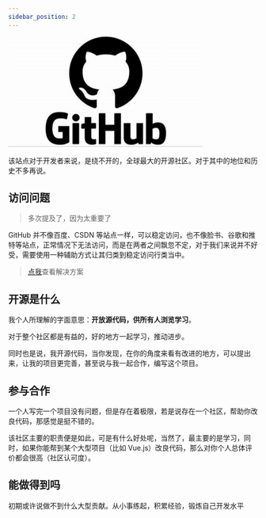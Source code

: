 ```yaml
---
sidebar_position: 2
---
```


![](./images/4.png)

该站点对于开发者来说，是绕不开的，全球最大的开源社区。对于其中的地位和历史不多再说。

## 访问问题

> 多次提及了，因为太重要了

GitHub 并不像百度、CSDN 等站点一样，可以稳定访问，也不像脸书、谷歌和推特等站点，正常情况下无法访问，而是在两者之间飘忽不定，对于我们来说并不好受，需要使用一种辅助方式让其归类到稳定访问行类当中。

> [点我](../资源站点/GitHub%20访问.md)查看解决方案

## 开源是什么

我个人所理解的字面意思：**开放源代码，供所有人浏览学习**。

对于整个社区都是有益的，好的地方一起学习，推动进步。

同时也是说，我开源代码，当你发现，在你的角度来看有改进的地方，可以提出来，让我的项目更完善，甚至说与我一起合作，编写这个项目。

## 参与合作

一个人写完一个项目没有问题，但是存在着极限，若是说存在一个社区，帮助你改良代码，那感觉是挺不错的。

该社区主要的职责便是如此，可是有什么好处呢，当然了，最主要的是学习，同时，如果你能帮到某个大型项目（比如 Vue.js）改良代码，那么对你个人总体评价都会很高（社区认可度）。

## 能做得到吗

初期或许说做不到什么大型贡献。从小事练起，积累经验，锻炼自己开发水平